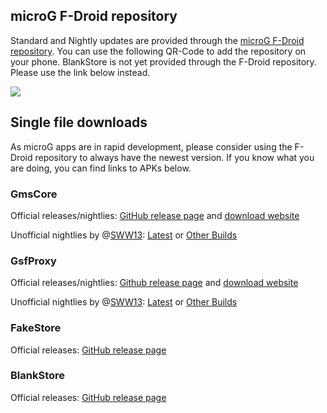 ## microG F-Droid repository
Standard and Nightly updates are provided through the [microG F-Droid repository](https://microg.org/fdroid/). You can use the following QR-Code to add the repository on your phone. BlankStore is not yet provided through the F-Droid repository. Please use the link below instead.

![](https://chart.googleapis.com/chart?cht=qr&chl=https%3A%2F%2Fmicrog.org%2Ffdroid%2Frepo%3Ffingerprint%3D9bd06727e62796c0130eb6dab39b73157451582cbd138e86c468acc395d14165&chs=300x300&choe=UTF-8&chld=L|0)

## Single file downloads
As microG apps are in rapid development, please consider using the F-Droid repository to always have the newest version. If you know what you are doing, you can find links to APKs below.

### GmsCore
Official releases/nightlies: [GitHub release page](https://github.com/microg/android_packages_apps_GmsCore/releases) and [download website](https://microg.org/dl/)

Unofficial nightlies by @[SWW13](https://github.com/SWW13): [Latest](http://files.brnmod.rocks/apps/GmsCore/Latest/play-services-core-debug.apk) or [Other Builds](http://files.brnmod.rocks/apps/GmsCore/)

### GsfProxy
Official releases/nightlies: [Github release page](https://github.com/microg/android_packages_apps_GsfProxy/releases) and [download website](https://microg.org/dl/)

Unofficial nightlies by @[SWW13](https://github.com/SWW13): [Latest](http://files.brnmod.rocks/apps/GsfProxy/Latest/services-framework-proxy-debug.apk) or [Other Builds](http://files.brnmod.rocks/apps/GsfProxy/)

### FakeStore
Official releases: [GitHub release page](https://github.com/microg/android_packages_apps_FakeStore/releases)

### BlankStore
Official releases: [GitHub release page](https://github.com/mar-v-in/BlankStore/releases)